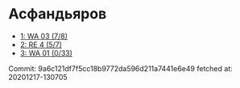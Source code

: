 # Асфандьяров
- [1: WA 03 (7/8)](1.md)
- [2: RE 4 (5/7)](2.md)
- [3: WA 01 (0/33)](3.md)

Commit: 9a6c121df7f5cc18b9772da596d211a7441e6e49
 fetched at: 20201217-130705
